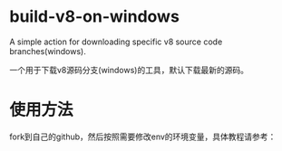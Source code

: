 # build-v8-on-windows

A simple action for downloading specific v8 source code branches(windows).

一个用于下载v8源码分支(windows)的工具，默认下载最新的源码。

# 使用方法

fork到自己的github，然后按照需要修改env的环境变量，具体教程请参考：
